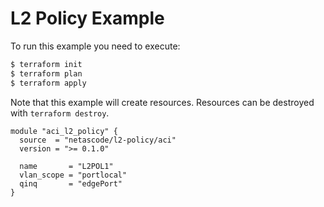 <!-- BEGIN_TF_DOCS -->
# L2 Policy Example

To run this example you need to execute:

```bash
$ terraform init
$ terraform plan
$ terraform apply
```

Note that this example will create resources. Resources can be destroyed with `terraform destroy`.

```hcl
module "aci_l2_policy" {
  source  = "netascode/l2-policy/aci"
  version = ">= 0.1.0"

  name       = "L2POL1"
  vlan_scope = "portlocal"
  qinq       = "edgePort"
}
```
<!-- END_TF_DOCS -->